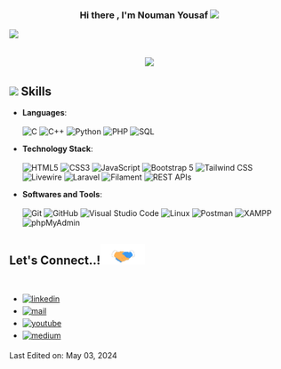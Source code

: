 
### <p align="center"><b>Hi there , I'm Nouman Yousaf </b><img src="https://media.giphy.com/media/hvRJCLFzcasrR4ia7z/giphy.gif" width="35"></p>
<img src="https://user-images.githubusercontent.com/73097560/115834477-dbab4500-a447-11eb-908a-139a6edaec5c.gif"><br><br>

<p align="center">
  <a href="https://github.com/DenverCoder1/readme-typing-svg"><img src="https://readme-typing-svg.herokuapp.com?font=Time+New+Roman&color=cyan&size=25&center=true&vCenter=true&width=600&height=30&lines=Crafting+Web+Solutions;Associate+Software+Engineer;Love+to+learn+new+stuffs..<3"></a>
</p>



## <img src="https://media2.giphy.com/media/QssGEmpkyEOhBCb7e1/giphy.gif?cid=ecf05e47a0n3gi1bfqntqmob8g9aid1oyj2wr3ds3mg700bl&rid=giphy.gif" width ="25"><b> Skills</b>

<p align="center">

- **Languages**:<br><br>
![C](https://img.shields.io/badge/C%20-%232370ED.svg?style=for-the-badge&logo=c&logoColor=white)
![C++](https://img.shields.io/badge/C++%20-%2300599C.svg?style=for-the-badge&logo=c%2B%2B&logoColor=white)
![Python](https://img.shields.io/badge/Python%20-%2314354C.svg?style=for-the-badge&logo=python&logoColor=white)
![PHP](https://img.shields.io/badge/PHP%20-%23777BB4.svg?style=for-the-badge&logo=php&logoColor=white)
![SQL](https://img.shields.io/badge/SQL%20-%23000000.svg?style=for-the-badge&logo=sql&logoColor=white)

- **Technology Stack**:<br><br>
![HTML5](https://img.shields.io/badge/HTML5%20-%23E34F26.svg?style=for-the-badge&logo=html5&logoColor=white)
![CSS3](https://img.shields.io/badge/CSS%20-%231572B6.svg?style=for-the-badge&logo=css3&logoColor=white)
![JavaScript](https://img.shields.io/badge/JavaScript%20-%23F7DF1E.svg?style=for-the-badge&logo=javascript&logoColor=black)
![Bootstrap 5](https://img.shields.io/badge/Bootstrap%205-%23563D7C.svg?style=for-the-badge&logo=bootstrap&logoColor=white)
![Tailwind CSS](https://img.shields.io/badge/Tailwind%20CSS-%2338B2AC.svg?style=for-the-badge&logo=tailwind-css&logoColor=white)
![Livewire](https://img.shields.io/badge/Livewire-%234AB3F4.svg?style=for-the-badge&logo=laravel&logoColor=white)
![Laravel](https://img.shields.io/badge/Laravel-%23FF2D20.svg?style=for-the-badge&logo=laravel&logoColor=white)
![Filament](https://img.shields.io/badge/Filament-%23000000.svg?style=for-the-badge&logo=laravel&logoColor=white)
![REST APIs](https://img.shields.io/badge/REST%20APIs-%23000000.svg?style=for-the-badge)

- **Softwares and Tools**:<br><br>
![Git](https://img.shields.io/badge/git-%23F05033.svg?style=for-the-badge&logo=git&logoColor=white)
![GitHub](https://img.shields.io/badge/github-%23121011.svg?style=for-the-badge&logo=github&logoColor=white)
![Visual Studio Code](https://img.shields.io/badge/Visual%20Studio%20Code-0078d7.svg?style=for-the-badge&logo=visual-studio-code&logoColor=white)
![Linux](https://img.shields.io/badge/Linux-FCC624?style=for-the-badge&logo=linux&logoColor=black)
![Postman](https://img.shields.io/badge/Postman-FF6C37?style=for-the-badge&logo=postman&logoColor=white)
![XAMPP](https://img.shields.io/badge/XAMPP-F37623?style=for-the-badge&logo=xampp&logoColor=white)
![phpMyAdmin](https://img.shields.io/badge/phpMyAdmin-00648B?style=for-the-badge&logo=php&logoColor=white)
</p>

## <b> Let's Connect..!</b><img src="https://github.com/0xAbdulKhalid/0xAbdulKhalid/raw/main/assets/mdImages/handshake.gif" width ="80">
<br>
<div align='left'>
  <ul>
    <li>
      <a href="https://www.linkedin.com/in/nouman-yousaf-1720ba243/" target="_blank">
        <img src="https://img.shields.io/badge/linkedin-%20nouman--yousaf--1720ba243%20-%2300acee.svg?color=405DE6&style=for-the-badge&logo=linkedin&logoColor=white" alt="linkedin" style="margin-bottom: 5px;"/>
      </a>
    </li>
    <li>
      <a href="mailto:noumanyousaf1050@gmail.com" target="_blank">
        <img src="https://img.shields.io/badge/gmail-%20noumanyousaf1050%20-%23EA4335.svg?style=for-the-badge&logo=gmail&logoColor=white" alt="mail" style="margin-bottom: 5px;" />
      </a>
    </li>
    <li>
      <a href="https://www.youtube.com/channel/UC28ilRUOuANWh_vMr6yqeCA" target="_blank">
        <img src="https://img.shields.io/badge/noumanyousaf703-%23FF0000.svg?style=for-the-badge&logo=youtube&logoColor=white" alt="youtube" style="margin-bottom: 5px;" />
      </a>
    </li>
    <li>
      <a href="https://medium.com/@noumanyousaf1050" target="_blank">
        <img src="https://img.shields.io/badge/medium-%40noumanyousaf1050-%23121011.svg?style=for-the-badge&logo=medium&logoColor=black" alt="medium" style="margin-bottom: 5px;" />
      </a>
    </li>
  </ul>
</div>



Last Edited on: May 03, 2024
